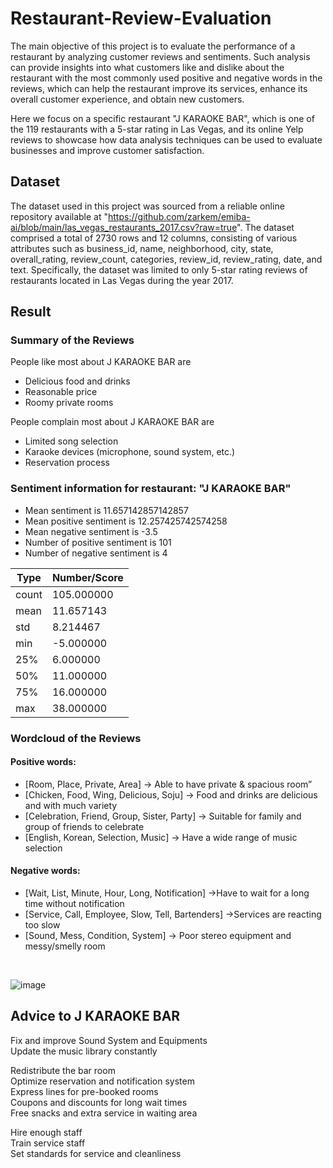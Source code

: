 # Restaurant-Review-Evaluation
The main objective of this project is to evaluate the performance of a restaurant by analyzing customer reviews and sentiments. Such analysis can provide insights into what customers like and dislike about the restaurant with the most commonly used positive and negative words in the reviews, which can help the restaurant improve its services, enhance its overall customer experience, and obtain new customers. 

Here we focus on a specific restaurant "J KARAOKE BAR", which is one of the 119 restaurants with a 5-star rating in Las Vegas, and its online Yelp reviews to showcase how data analysis techniques can be used to evaluate businesses and improve customer satisfaction.

## Dataset
The dataset used in this project was sourced from a reliable online repository available at "https://github.com/zarkem/emiba-ai/blob/main/las_vegas_restaurants_2017.csv?raw=true". The dataset comprised a total of 2730 rows and 12 columns, consisting of various attributes such as business_id, name, neighborhood, city, state, overall_rating, review_count, categories, review_id, review_rating, date, and text. Specifically, the dataset was limited to only 5-star rating reviews of restaurants located in Las Vegas during the year 2017.

## Result
### Summary of the Reviews
People like most about J KARAOKE BAR are
- Delicious food and drinks
- Reasonable price
- Roomy private rooms

People complain most about J KARAOKE BAR are
- Limited song selection
- Karaoke devices (microphone, sound system, etc.)
- Reservation process

### Sentiment information for restaurant: "J KARAOKE BAR"
- Mean sentiment is 11.657142857142857<br />
- Mean positive sentiment is 12.257425742574258<br />
- Mean negative sentiment is -3.5<br />
- Number of positive sentiment is 101<br />
- Number of negative sentiment is 4<br />

Type | Number/Score
--- | ---
count | 105.000000
mean | 11.657143
std | 8.214467
min | -5.000000
25% | 6.000000
50% | 11.000000
75% | 16.000000
max | 38.000000

### Wordcloud of the Reviews
#### Positive words:
- [Room, Place, Private, Area] → Able to have private & spacious room”
- [Chicken, Food, Wing, Delicious, Soju] → Food and drinks are delicious and with much variety
- [Celebration, Friend, Group, Sister, Party] → Suitable for family and group of friends to celebrate
- [English, Korean, Selection, Music] → Have a wide range of music selection
#### Negative words:
- [Wait, List, Minute, Hour, Long, Notification] →Have to wait for a long time without notification
- [Service, Call, Employee, Slow, Tell, Bartenders] →Services are reacting too slow
- [Sound, Mess, Condition, System] → Poor stereo equipment and messy/smelly room<br />
<br />

![image](https://user-images.githubusercontent.com/123428884/223581118-8d29a324-f635-4659-9302-3f72b27ba51f.png)<br />

## Advice to J KARAOKE BAR
Fix and improve Sound System and Equipments <br />
Update the music library constantly

Redistribute the bar room<br />
Optimize reservation and notification system<br />
Express lines for pre-booked rooms<br />
Coupons and discounts for long wait times<br />
Free snacks and extra service in waiting area

Hire enough staff<br />
Train service staff<br />
Set standards for service and cleanliness
